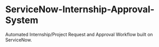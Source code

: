 # ServiceNow-Internship-Approval-System
Automated Internship/Project Request and Approval Workflow built on ServiceNow.
